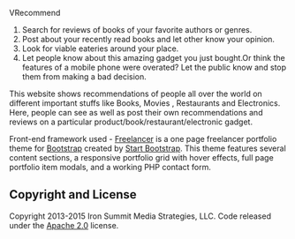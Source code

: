VRecommend 

1. Search for reviews of books of your favorite authors or genres.
2. Post about your recently read books and let other know your opinion.
3. Look for viable eateries around your place.
4. Let people know about this amazing gadget you just bought.Or think the features of a mobile phone were overated? Let the public know  and stop them from making a bad decision.

This website shows recommendations of people all over the world on different important stuffs like Books, Movies , Restaurants and Electronics. Here, people can see as well as post their own recommendations and reviews on a particular product/book/restaurant/electronic gadget.


Front-end framework used - [Freelancer](http://startbootstrap.com/template-overviews/freelancer/) is a one page freelancer portfolio theme for [Bootstrap](http://getbootstrap.com/) created by [Start Bootstrap](http://startbootstrap.com/). This theme features several content sections, a responsive portfolio grid with hover effects, full page portfolio item modals, and a working PHP contact form.

## Copyright and License

Copyright 2013-2015 Iron Summit Media Strategies, LLC. Code released under the [Apache 2.0](https://github.com/IronSummitMedia/startbootstrap-freelancer/blob/gh-pages/LICENSE) license.
